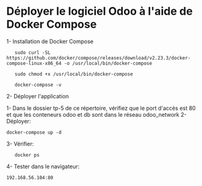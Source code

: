 # Déployer le logiciel Odoo à l'aide de Docker Compose

1- Installation de Docker Compose

````
   sudo curl -SL https://github.com/docker/compose/releases/download/v2.23.3/docker-compose-linux-x86_64 -o /usr/local/bin/docker-compose
````
````
   sudo chmod +x /usr/local/bin/docker-compose
````
````
   docker-compose -v
````

2- Déployer l'application

   1- Dans le dossier tp-5 de ce répertoire, vérifiez que le port d'accès est 80 et que les conteneurs odoo et db sont dans le réseau odoo_network
   2- Déployer:
   ````
   docker-compose up -d
````
   3- Vérifier:
````
   docker ps
````
   4- Tester dans le navigateur:
````
192.168.56.104:80
````

